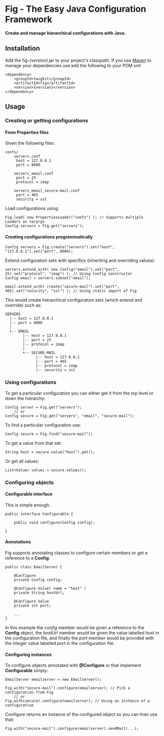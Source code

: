 Fig - The Easy Java Configuration Framework
========

**Create and manage hierarchical configurations with Java.**

Installation
------------

Add the fig-*{version}*.jar to your project's classpath. If you use [Maven][Maven] to manage your dependencies use add the following to your POM.xml

    <dependency>
        <groupId>twigkit</groupId>
        <artifactId>fig</artifactId>
        <version>{version}</version>
    </dependency>


Usage
-----

### Creating or getting configurations ###

#### From Properties files ####

Given the following files:

    confs/
        servers.conf
         host = 127.0.0.1
         port = 8080

        servers_email.conf
         port = 25
         protocol = imap

        servers_email_secure-mail.conf
         port = 465
         security = ssl

Load configurations using:

    Fig.load( new PropertiesLoader("confs") ); // Supports multiple Loaders as varargs
    Config servers = Fig.get("servers");

#### Creating configurations programmatically ####

    Config servers = Fig.create("servers").set("host", "127.0.0.1").set("port", 8080);

Extend configuration sets with specifics (inheriting and overriding values):

    servers.extend_with( new Config("email").set("port", 25).set("protocol", "imap") ); // Using Config constructor
    Config email = servers.subset("email");

    email.extend_with( create("secure-mail").set("port", 465).set("security", "ssl") ); // Using static import of Fig

This would create hierarchical configuration sets (which extend and override) such as:

    SERVERS
      |-- host = 127.0.0.1
      |-- port = 8080
      |
      +-- EMAIL
            |-- host = 127.0.0.1
            |-- port = 25
            |-- protocol = imap
            |
            +-- SECURE-MAIL
                  |-- host = 127.0.0.1
                  |-- port = 465
                  |-- protocol = imap
                  |-- security = ssl


### Using configurations ###

To get a particular configuration you can either get it from the top level or down the hierarchy:

    Config server = Fig.get("servers");
        // or
    Config secure = Fig.get("servers", "email", "secure-mail");

To find a particular configuration use:

    Config secure = Fig.find("secure-mail");

To get a value from that set:

    String host = secure.value("host").get();

Or get all values:

    List<Value> values = secure.values();


### Configuring objects ###

#### Configurable interface ####

This is simple enough.

    public interface Configurable {

        public void configure(Config config);

    }

#### Annotations ####

Fig supports annotating classes to configure certain members or get a reference to a **Config**:

    public class EmailServer {

        @Configure
        private Config config;

        @Configure.Value( name = "host" )
        private String hostUrl;

        @Configure.Value
        private int port;

        ...
    }

In this example the *config* member would be given a reference to the **Config** object, the *hostUrl* member would be
given the value labelled *host* in the configuration file, and finally the *port* member would be provided with the integer
value labelled *port* in the configuration file.

#### Configuring instances ####

To configure objects annotated with **@Configure** or that implement **Configurable** simply:

    EmailServer emailserver = new EmailServer();

    Fig.with("secure-mail").configure(emailserver); // Pick a configuration from Fig
        // or
    Fig.with(secure).configure(emailserver); // Using an instance of a configuration

Configure returns an instance of the configured object so you can then use that:

    Fig.with("secure-mail").configure(emailserver).sendMail(...);


[TwigKit]: http://www.twigkit.com/
[Maven]: http://maven.apache.org/